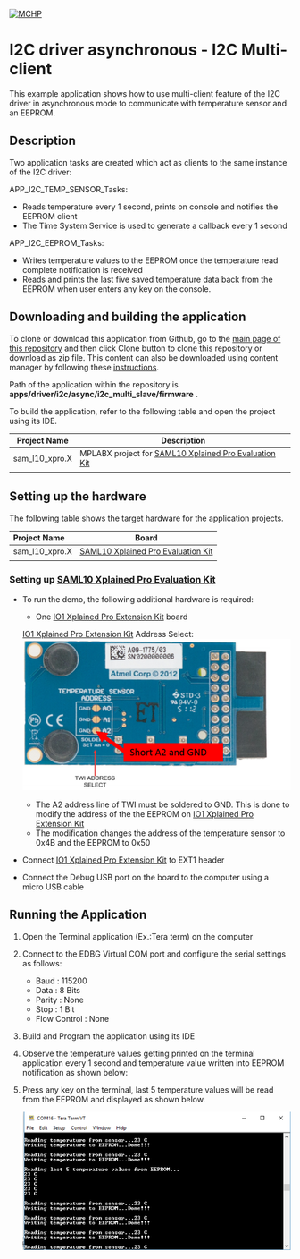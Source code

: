 [![MCHP](https://www.microchip.com/ResourcePackages/Microchip/assets/dist/images/logo.png)](https://www.microchip.com)

# I2C driver asynchronous - I2C Multi-client

This example application shows how to use multi-client feature of the I2C driver in asynchronous mode to communicate with temperature sensor and an EEPROM.

## Description

Two application tasks are created which act as clients to the same instance of the I2C driver:

APP_I2C_TEMP_SENSOR_Tasks:
- Reads temperature every 1 second, prints on console and notifies the EEPROM client 
- The Time System Service is used to generate a callback every 1 second

APP_I2C_EEPROM_Tasks:
- Writes temperature values to the EEPROM once the temperature read complete notification is received 
- Reads and prints the last five saved temperature data back from the EEPROM when user enters any key on the console.

## Downloading and building the application

To clone or download this application from Github, go to the [main page of this repository](https://github.com/Microchip-MPLAB-Harmony/core_apps_sam_l10_l11) and then click Clone button to clone this repository or download as zip file.
This content can also be downloaded using content manager by following these [instructions](https://github.com/Microchip-MPLAB-Harmony/contentmanager/wiki).

Path of the application within the repository is **apps/driver/i2c/async/i2c_multi_slave/firmware** .

To build the application, refer to the following table and open the project using its IDE.

| Project Name      | Description                                    |
| ----------------- | ---------------------------------------------- |
| sam_l10_xpro.X | MPLABX project for [SAML10 Xplained Pro Evaluation Kit](https://www.microchip.com/DevelopmentTools/ProductDetails/dm320204) |
|||

## Setting up the hardware

The following table shows the target hardware for the application projects.

| Project Name| Board|
|:---------|:---------:|
| sam_l10_xpro.X | [SAML10 Xplained Pro Evaluation Kit](https://www.microchip.com/DevelopmentTools/ProductDetails/dm320204) |
|||

### Setting up [SAML10 Xplained Pro Evaluation Kit](https://www.microchip.com/DevelopmentTools/ProductDetails/dm320204)

- To run the demo, the following additional hardware is required:
  - One [IO1 Xplained Pro Extension Kit](https://www.microchip.com/developmenttools/ProductDetails/ATIO1-XPRO) board
  
  [IO1 Xplained Pro Extension Kit](https://www.microchip.com/developmenttools/ProductDetails/ATIO1-XPRO) Address Select:
  ![Address Select](images/io1_xplained_address_sel.png)

  - The A2 address line of TWI must be soldered to GND. This is done to modify the address of the the EEPROM on [IO1 Xplained Pro Extension Kit](https://www.microchip.com/developmenttools/ProductDetails/ATIO1-XPRO) 
  - The modification changes the address of the temperature sensor to 0x4B and the EEPROM to 0x50

- Connect [IO1 Xplained Pro Extension Kit](https://www.microchip.com/developmenttools/ProductDetails/ATIO1-XPRO) to EXT1 header

- Connect the Debug USB port on the board to the computer using a micro USB cable

## Running the Application

1. Open the Terminal application (Ex.:Tera term) on the computer
2. Connect to the EDBG Virtual COM port and configure the serial settings as follows:
    - Baud : 115200
    - Data : 8 Bits
    - Parity : None
    - Stop : 1 Bit
    - Flow Control : None
3. Build and Program the application using its IDE
4. Observe the temperature values getting printed on the terminal application every 1 second and temperature value written into EEPROM notification as shown below: 
5. Press any key on the terminal, last 5 temperature values will be read from the EEPROM and displayed as shown below.

    ![output_i2c_multi_slave_1](images/output_i2c_multi_slave_1.png)
